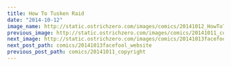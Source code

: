 ```yaml
---
title: How To Tusken Raid
date: "2014-10-12"
image_name: http://static.ostrichzero.com/images/comics/20141012_HowToTuskenRaid.png
previous_image: http://static.ostrichzero.com/images/comics/20141011_copyright.png
next_image: http://static.ostrichzero.com/images/comics/20141013facefool_website.png
next_post_path: comics/20141013facefool_website
previous_post_path: comics/20141011_copyright
---
```

